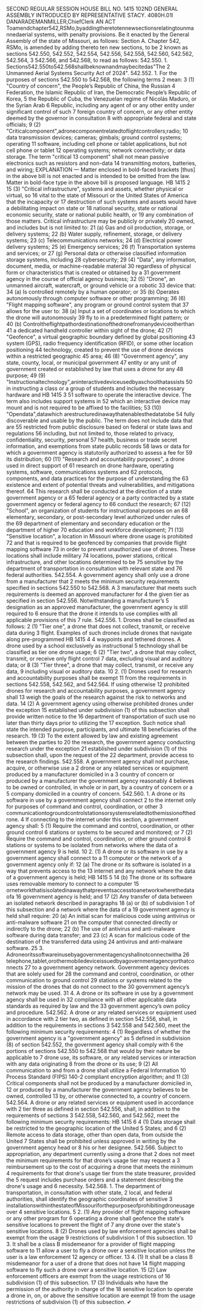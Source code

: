 SECOND REGULAR SESSION
HOUSE BILL NO. 1415
102ND GENERAL ASSEMBLY
INTRODUCED BY REPRESENTATIVE STACY.
4080H.01I DANARADEMANMILLER,ChiefClerk
AN ACT
Toamendchapter542,RSMo,byaddingtheretotennewsectionsrelatingtounmannedaerial
systems, with penalty provisions.
Be it enacted by the General Assembly of the state of Missouri, as follows:
Section A. Chapter 542, RSMo, is amended by adding thereto ten new sections, to be
2 known as sections 542.550, 542.552, 542.554, 542.556, 542.558, 542.560, 542.562, 542.564,
3 542.566, and 542.568, to read as follows:
542.550. 1. Sections542.550to542.568shallbeknownandmaybecitedas"The
2 Unmanned Aerial Systems Security Act of 2024".
542.552. 1. For the purposes of sections 542.550 to 542.568, the following terms
2 mean:
3 (1) "Country of concern", the People’s Republic of China, the Russian
4 Federation, the Islamic Republic of Iran, the Democratic People’s Republic of Korea,
5 the Republic of Cuba, the Venezuelan regime of Nicolás Maduro, or the Syrian Arab
6 Republic, including any agent of or any other entity under significant control of such
7 foreign country of concern, or any other entity deemed by the governor in consultation
8 with appropriate federal and state officials;
9 (2) "Criticalcomponent",adronecomponentrelatedtoflightcontrollers;radio;
10 data transmission devices; cameras; gimbals; ground control systems; operating
11 software, including cell phone or tablet applications, but not cell phone or tablet
12 operating systems; network connectivity; or data storage. The term "critical
13 component" shall not mean passive electronics such as resistors and non-data
14 transmitting motors, batteries, and wiring;
EXPLANATION — Matter enclosed in bold-faced brackets [thus] in the above bill is not enacted and is
intended to be omitted from the law. Matter in bold-face type in the above bill is proposed language.
HB 1415 2
15 (3) "Critical infrastructure", systems and assets, whether physical or virtual, so
16 vital to the state of Missouri or the United States of America that the incapacity or
17 destruction of such systems and assets would have a debilitating impact on state or
18 national security, state or national economic security, state or national public health, or
19 any combination of those matters. Critical infrastructure may be publicly or privately
20 owned, and includes but is not limited to:
21 (a) Gas and oil production, storage, or delivery systems;
22 (b) Water supply, refinement, storage, or delivery systems;
23 (c) Telecommunications networks;
24 (d) Electrical power delivery systems;
25 (e) Emergency services;
26 (f) Transportation systems and services; or
27 (g) Personal data or otherwise classified information storage systems, including
28 cybersecurity;
29 (4) "Data", any information, document, media, or machine-readable material
30 regardless of physical form or characteristics that is created or obtained by a
31 government agency in the course of official agency business;
32 (5) "Drone", an unmanned aircraft, watercraft, or ground vehicle or a robotic
33 device that:
34 (a) Is controlled remotely by a human operator; or
35 (b) Operates autonomously through computer software or other programming;
36 (6) "Flight mapping software", any program or ground control system that
37 allows for the user to:
38 (a) Input a set of coordinates or locations to which the drone will autonomously
39 fly to in a predetermined flight pattern; or
40 (b) Controltheflightpathordestinationofthedronefromanydeviceotherthan
41 a dedicated handheld controller within sight of the drone;
42 (7) "Geofence", a virtual geographic boundary defined by global positioning
43 system (GPS), radio frequency identification (RFID), or some other location positioning
44 technology, created to prevent the use of drone devices within a restricted geographic
45 area;
46 (8) "Government agency", any state, county, local, or municipal government
47 entity or any unit of government created or established by law that uses a drone for any
48 purpose;
49 (9) "Instructionaltechnology",aninteractivedeviceusedbyaschoolthatassists
50 in instructing a class or a group of students and includes the necessary hardware and
HB 1415 3
51 software to operate the interactive device. The term also includes support systems in
52 which an interactive device may mount and is not required to be affixed to the facilities;
53 (10) "Opendata",datawhich arestructuredinawaythatenablesthedatatobe
54 fully discoverable and usable by the public. The term does not include data that are
55 restricted from public disclosure based on federal or state laws and regulations
56 including, but not limited to, those related to privacy, confidentiality, security, personal
57 health, business or trade secret information, and exemptions from state public records
58 laws or data for which a government agency is statutorily authorized to assess a fee for
59 its distribution;
60 (11) "Research and accountability purposes", a drone used in direct support of
61 research on drone hardware, operating systems, software, communications systems and
62 protocols, components, and data practices for the purpose of understanding the
63 existence and extent of potential threats and vulnerabilities, and mitigations thereof.
64 This research shall be conducted at the direction of a state government agency or a
65 federal agency or a party contracted by a state government agency or federal agency to
66 conduct the research;
67 (12) "School", an organization of students for instructional purposes on an
68 elementary, secondary, or post-secondary level authorized under rules of the
69 department of elementary and secondary education or the department of higher
70 education and workforce development;
71 (13) "Sensitive location", a location in Missouri where drone usage is prohibited
72 and that is required to be geofenced by companies that provide flight mapping software
73 in order to prevent unauthorized use of drones. These locations shall include military
74 locations, power stations, critical infrastructure, and other locations determined to be
75 sensitive by the department of transportation in consultation with relevant state and
76 federal authorities.
542.554. A government agency shall only use a drone from a manufacturer that
2 meets the minimum security requirements specified in sections 542.550 to 542.568. A
3 manufacturer that meets such requirements is deemed an approved manufacturer for
4 the given tier as specified in section 542.556. Notwithstanding a manufacturer’s
5 designation as an approved manufacturer, the government agency is still required to
6 ensure that the drone it intends to use complies with all applicable provisions of this
7 rule.
542.556. 1. Drones shall be classified as follows:
2 (1) "Tier one", a drone that does not collect, transmit, or receive data during
3 flight. Examples of such drones include drones that navigate along pre-programmed
HB 1415 4
4 waypoints and tethered drones. A drone used by a school exclusively as instructional
5 technology shall be classified as tier one drone usage;
6 (2) "Tier two", a drone that may collect, transmit, or receive only flight control
7 data, excluding visual and auditory data; or
8 (3) "Tier three", a drone that may collect, transmit, or receive any data,
9 including visual or auditory data.
10 2. (1) Drones used for research and accountability purposes shall be exempt
11 from the requirements in sections 542.558, 542.562, and 542.564. If using otherwise
12 prohibited drones for research and accountability purposes, a government agency shall
13 weigh the goals of the research against the risk to networks and data.
14 (2) A government agency using otherwise prohibited drones under the exception
15 established under subdivision (1) of this subsection shall provide written notice to the
16 department of transportation of such use no later than thirty days prior to utilizing the
17 exception. Such notice shall state the intended purpose, participants, and ultimate
18 beneficiaries of the research.
19 (3) To the extent allowed by law and existing agreement between the parties to
20 the research, the government agency conducting research under the exception
21 established under subdivision (1) of this subsection shall, upon the request of the
22 department, provide access to the research findings.
542.558. A government agency shall not purchase, acquire, or otherwise use a
2 drone or any related services or equipment produced by a manufacturer domiciled in a
3 country of concern or produced by a manufacturer the government agency reasonably
4 believes to be owned or controlled, in whole or in part, by a country of concern or a
5 company domiciled in a country of concern.
542.560. 1. A drone or its software in use by a government agency shall connect
2 to the internet only for purposes of command and control, coordination, or other
3 communicationtogroundcontrolstationsorsystemsrelatedtothemissionofthedrone.
4 If connecting to the internet under this section, a government agency shall:
5 (1) Require the command and control, coordination, or other ground control
6 stations or systems to be secured and monitored; or
7 (2) Require the command and control, coordination, or other ground control
8 stations or systems to be isolated from networks where the data of a government agency
9 is held.
10 2. (1) A drone or its software in use by a government agency shall connect to a
11 computer or the network of a government agency only if:
12 (a) The drone or its software is isolated in a way that prevents access to the
13 internet and any network where the data of a government agency is held;
HB 1415 5
14 (b) The drone or its software uses removable memory to connect to a computer
15 ornetworkthatisisolatedinawaythatpreventsaccesstoanetworkwherethedataofa
16 government agency is held; and
17 (2) Any transfer of data between an isolated network described in paragraphs
18 (a) or (b) of subdivision 1 of this subsection and a network where the data of a
19 government agency is held shall require:
20 (a) An initial scan for malicious code using antivirus or anti-malware software
21 on the computer that connected directly or indirectly to the drone;
22 (b) The use of antivirus and anti-malware software during data transfer; and
23 (c) A scan for malicious code of the destination of the transferred data using
24 antivirus and anti-malware software.
25 3. Adroneoritssoftwareinusebyagovernmentagencyshallnotconnectwitha
26 telephone,tablet,orothermobiledeviceissuedbyagovernmentagencyorthatconnects
27 to a government agency network. Government agency devices that are solely used for
28 the command and control, coordination, or other communication to ground control
29 stations or systems related to the mission of the drones that do not connect to the
30 government agency’s network may be used.
31 4. A drone or its software in use by a government agency shall be used in
32 compliance with all other applicable data standards as required by law and the
33 government agency’s own policy and procedure.
542.562. A drone or any related services or equipment used in accordance with
2 tier two, as defined in section 542.556, shall, in addition to the requirements in sections
3 542.558 and 542.560, meet the following minimum security requirements:
4 (1) Regardless of whether the government agency is a "government agency" as
5 defined in subdivision (8) of section 542.552, the government agency shall comply with
6 the portions of sections 542.550 to 542.568 that would by their nature be applicable to
7 drone use, its software, or any related services or interaction with any data originating
8 from the drone or its use;
9 (2) All communication to and from a drone shall utilize a Federal Information
10 Process Standard (FIPS) 140-2 compliant encryption algorithm; and
11 (3) Critical components shall not be produced by a manufacturer domiciled in,
12 or produced by a manufacturer the government agency believes to be owned, controlled
13 by, or otherwise connected to, a country of concern.
542.564. A drone or any related services or equipment used in accordance with
2 tier three as defined in section 542.556, shall, in addition to the requirements of sections
3 542.558, 542.560, and 542.562, meet the following minimum security requirements:
HB 1415 6
4 (1) Data storage shall be restricted to the geographic location of the United
5 States; and
6 (2) Remote access to data storage, other than open data, from outside the United
7 States shall be prohibited unless approved in writing by the government agency head or
8 his or her designee.
542.566. Subject to appropriation, any department currently using a drone that
2 does not meet the minimum requirements for that drone’s usage tier may request a
3 reimbursement up to the cost of acquiring a drone that meets the minimum
4 requirements for that drone's usage tier from the state treasurer, provided the
5 request includes purchase orders and a statement describing the drone's usage and
6 necessity.
542.568. 1. The department of transportation, in consultation with other state,
2 local, and federal authorities, shall identify the geographic coordinates of sensitive
3 installationswithinthestateofMissouriforthepurposeofprohibitingdroneusageover
4 sensitive locations.
5 2. (1) Any provider of flight mapping software or any other program for
6 operating a drone shall geofence the state's sensitive locations to prevent the flight of
7 any drone over the state's sensitive locations.
8 (2) Drones used by law enforcement agencies shall be exempt from the usage
9 restrictions of subdivision 1 of this subsection.
10 3. It shall be a class B misdemeanor for a provider of flight mapping software to
11 allow a user to fly a drone over a sensitive location unless the user is a law enforcement
12 agency or officer.
13 4. (1) It shall be a class B misdemeanor for a user of a drone that does not have
14 flight mapping software to fly such a drone over a sensitive location.
15 (2) Law enforcement officers are exempt from the usage restrictions of
16 subdivision (1) of this subsection.
17 (3) Individuals who have the permission of the authority in charge of the
18 sensitive location to operate a drone in, on, or above the sensitive location are exempt
19 from the usage restrictions of subdivision (1) of this subsection.
✔
